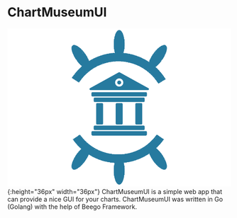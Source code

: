 # ChartMuseumUI
![Screenshot](./logo.png){:height="36px" width="36px"}
ChartMuseumUI is a simple web app that can provide a nice GUI for your charts. 
ChartMuseumUI was written in Go (Golang) with the help of Beego Framework.
